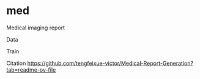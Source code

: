 # med
Medical imaging report


Data



Train





Citation
https://github.com/tengfeixue-victor/Medical-Report-Generation?tab=readme-ov-file

